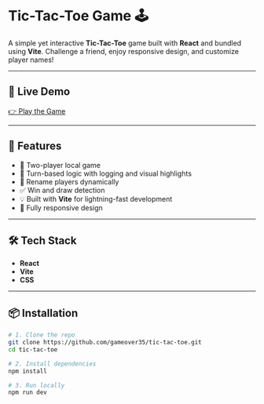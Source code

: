 # Tic-Tac-Toe Game 🕹️

A simple yet interactive **Tic-Tac-Toe** game built with **React** and bundled using **Vite**. Challenge a friend, enjoy responsive design, and customize player names!

---

## 🚀 Live Demo

[👉 Play the Game](https://dotcodev.com/projects/tic-tac-toe/dist/index.html)

---

## 🧰 Features

- 🔁 Two-player local game
- 🧠 Turn-based logic with logging and visual highlights
- 🧍 Rename players dynamically
- ✅ Win and draw detection
- 💡 Built with **Vite** for lightning-fast development
- 📱 Fully responsive design

---

## 🛠️ Tech Stack

- **React**
- **Vite**
- **CSS**

---

## 📦 Installation

```bash
# 1. Clone the repo
git clone https://github.com/gameover35/tic-tac-toe.git
cd tic-tac-toe

# 2. Install dependencies
npm install

# 3. Run locally
npm run dev

